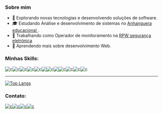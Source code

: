
<h3>Sobre mim</h3>

- 🤔 Explorando novas tecnologias e desenvolvendo soluções de software.
- 🎓 Estudando Análise e desenvolvimento de sistemas no <a href="https://www.anhanguera.com/"> Anhanguera educacional </a>.
- 💼 Trabalhando como Operador de monitoramento na <a href="https://www.rpwseguranca.com.br/monitoramento-24-horas/?gclid=EAIaIQobChMI68SUk46b9AIVQyCtBh3YKAGCEAAYAiAAEgITpvD_BwE"> RPW segurança eletrônica </a>
- 🌱 Aprendendo mais sobre desenvolvimento Web.

<h3>Minhas Skills: </h3>
<div style="display: flex;">
<img src="https://img.shields.io/badge/JavaScript-F7DF1E?style=for-the-badge&logo=javascript&logoColor=black" alt="c"/>
<img src="https://img.shields.io/badge/HTML5-E34F26?style=for-the-badge&logo=html5&logoColor=white" alt="c"/>
<img src="https://img.shields.io/badge/CSS3-1572B6?style=for-the-badge&logo=css3&logoColor=white" alt="c"/>
<img src="https://img.shields.io/badge/PHP-777BB4?style=for-the-badge&logo=php&logoColor=white" alt="c"/>
<img src="https://img.shields.io/badge/MySQL-005C84?style=for-the-badge&logo=mysql&logoColor=white" alt="c"/>
<img src="https://img.shields.io/badge/node.js-6DA55F?style=for-the-badge&logo=node.js&logoColor=white"/>
<img src="https://img.shields.io/badge/Bootstrap-563D7C?style=for-the-badge&logo=bootstrap&logoColor=white" alt="c"/>
<img src="https://img.shields.io/badge/SASS-hotpink.svg?style=for-the-badge&logo=SASS&logoColor=white"/>
<img src="https://img.shields.io/badge/jQuery-0769AD?style=for-the-badge&logo=jquery&logoColor=white" alt="c"/>
<img src="https://img.shields.io/badge/Codeigniter-EF4223?style=for-the-badge&logo=codeigniter&logoColor=white" alt="c"/>
<img src="https://img.shields.io/badge/Composer-885630?style=for-the-badge&logo=Composer&logoColor=white" alt="c"/>
<img src="https://img.shields.io/badge/chart.js-F5788D.svg?style=for-the-badge&logo=chart.js&logoColor=white" alt="c"/>
</div>

<hr>

[![Top Langs](https://github-readme-stats.vercel.app/api/top-langs/?username=Joelson-Fernandes&theme=radical&layout=compact)](https://github.com/anuraghazra/github-readme-stats)
  
<h3>Contato:</h3>

<div style="display: flex;">
<a href="https://www.linkedin.com/in/joelson-fernandes-4b1841205/"><img src="https://img.shields.io/badge/LinkedIn-0077B5?style=for-the-badge&logo=linkedin&logoColor=white" alt="c"/></a>
<a href="mailto:contato@joelsonfernandes.com.br?subject=Contato"><img src="https://img.shields.io/badge/Gmail-D14836?style=for-the-badge&logo=gmail&logoColor=white" alt="c"/></a>
<a href=""><img src="https://img.shields.io/badge/Instagram-E4405F?style=for-the-badge&logo=instagram&logoColor=white" alt="c"/></a>
<a href="https://api.whatsapp.com/send?phone=947172465"><img src="https://img.shields.io/badge/WhatsApp-25D366?style=for-the-badge&logo=whatsapp&logoColor=white" alt="c"/></a>
</div>




